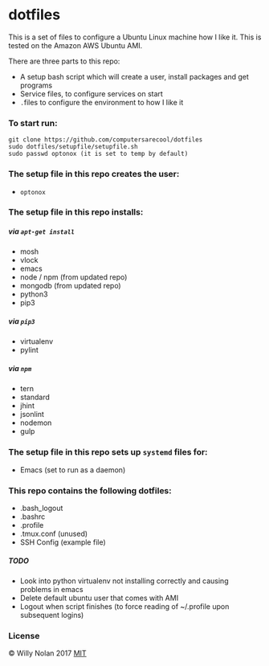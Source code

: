 # dotfiles
This is a set of files to configure a Ubuntu Linux machine how I like it. This is tested on the Amazon AWS Ubuntu AMI.


There are three parts to this repo:
- A setup bash script which will create a user, install packages and get programs
- Service files, to configure services on start
- `.`files to configure the environment to how I like it

### To start run:
```shell
git clone https://github.com/computersarecool/dotfiles
sudo dotfiles/setupfile/setupfile.sh
sudo passwd optonox (it is set to temp by default)
```

### The setup file in this repo creates the user:
- `optonox`

### The setup file in this repo installs:
##### via `apt-get install`
- mosh
- vlock
- emacs
- node / npm (from updated repo)
- mongodb (from updated repo)
- python3
- pip3

##### via `pip3`
-	virtualenv
-	pylint

##### via `npm`
- tern
- standard
- jhint
- jsonlint
- nodemon
- gulp

### The setup file in this repo sets up `systemd` files for:
- Emacs (set to run as a daemon)

### This repo contains the following dotfiles:
- .bash_logout
- .bashrc
- .profile
- .tmux.conf (unused)
- SSH Config (example file)

##### TODO
- Look into python virtualenv not installing correctly and causing problems in emacs
- Delete default ubuntu user that comes with AMI
- Logout when script finishes (to force reading of ~/.profile upon subsequent logins)

### License
:copyright: Willy Nolan 2017 
[MIT](http://en.wikipedia.org/wiki/MIT_License)
